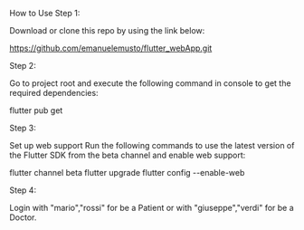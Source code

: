 How to Use
Step 1:

Download or clone this repo by using the link below:

https://github.com/emanuelemusto/flutter_webApp.git

Step 2:

Go to project root and execute the following command in console to get the required dependencies:

flutter pub get 

Step 3:

Set up web support
Run the following commands to use the latest version of the Flutter SDK from the beta channel and enable web support:

flutter channel beta
flutter upgrade
flutter config --enable-web

Step 4:

Login with "mario","rossi" for be a Patient or with "giuseppe","verdi" for be a Doctor.
